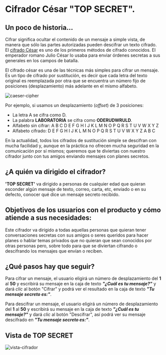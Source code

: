 # __Cifrador César "TOP SECRET"__.

## **Un poco de historia...**

Cifrar significa ocultar el contenido de un mensaje a simple vista, de manera
que sólo las partes autorizadas pueden descifrar un texto cifrado.
El [cifrado César](https://en.wikipedia.org/wiki/Caesar_cipher)
es uno de los primeros métodos de cifrado conocidos. El emperador romano Julio
César lo usaba para enviar órdenes secretas a sus generales en los campos de
batalla.

El cifrado césar es una de las técnicas más simples para cifrar un mensaje. Es
un tipo de cifrado por sustitución, es decir que cada letra del texto original
es reemplazada por otra que se encuentra un número fijo de posiciones
(desplazamiento) más adelante en el mismo alfabeto.

![caeser-cipher](https://upload.wikimedia.org/wikipedia/commons/thumb/2/2b/Caesar3.svg/2000px-Caesar3.svg.png)

Por ejemplo, si usamos un desplazamiento (_offset_) de 3 posiciones:

* La letra A se cifra como D.
* La palabra **LABORATORIA** se cifra como **ODERUDWRULD**.
* Alfabeto sin cifrar: A B C D E F G H I J K L M N O P Q R S T U V W X Y Z
* Alfabeto cifrado: D E F G H I J K L M N O P Q R S T U V W X Y Z A B C

En la actualidad, todos los cifrados de sustitución simple se descifran con
mucha facilidad y, aunque en la práctica no ofrecen mucha seguridad en la
comunicación por sí mismos; queremos que te diviertas con nuestro cifrador
junto con tus amigos enviando mensajes con planes secretos.

## **¿A quién va dirigido el cifrador?**

**'TOP SECRET'** va dirigido a personas de cualquier edad que quieran esconder 
algún mensaje de texto, correo, carta, etc, enviado o en su defecto, conocer 
qué dice un mensaje secreto recibido.

## **Objetivos de los usuarios con el producto y cómo atiende a sus necesidades:**

Este cifrador va dirigido a todas aquellas personas que quieran tener conversaciones 
secretas con sus amigos o seres queridos para hacer planes o hablar temas privados que 
no quieran que sean conocidos por otras personas pero, sobre todo para que se diviertan
cifrando o descifrando los mensajes que envían o reciben.

## **¿Qué pasos hay que seguir?**

Para cifrar un mensaje, el usuario eligirá un número de desplazamiento del **1** al **50** y 
escribirá su mensaje en la caja de texto ***"¿Cuál es tu mensaje?"*** y dará _clic_ al 
botón "Cifrar" y podrá ver el resultado en la caja de texto ***"Tu mensaje secreto es:"***.

Para descifrar un mensaje, el usuario eligirá un número de desplazamiento del **1** al **50** y
escribirá su mensaje en la caja de texto ***"¿Cuál es tu mensaje?"*** y dará _clic_ al 
botón "Descifrar", así podrá ver su mensaje descifrado en ***"Tu mensaje secreto es:"***.

## **Vista de TOP SECRET**
![vista-cifrador](../DEV005-cipher/src/img/vista_cifrador.png)